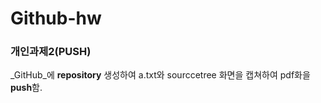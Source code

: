 # Github-hw

### 개인과제2(PUSH)
_GitHub_에 **repository** 생성하여 a.txt와 sourccetree 화면을 캡쳐하여 pdf화을 **push**함.
